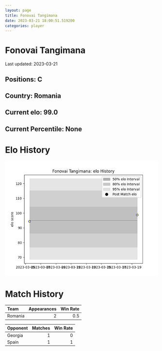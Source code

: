```yaml
---  
layout: page  
title: Fonovai Tangimana  
date: 2023-03-21 18:00:51.519200  
categories: player  
---
```

# Fonovai Tangimana


Last updated: 2023-03-21
## Positions: C

## Country: Romania

## Current elo: 99.0

## Current Percentile: None

# Elo History


![elo history](history_FonovaiTangimana.png)
# Match History


| Team    |   Appearances |   Win Rate |
|:--------|--------------:|-----------:|
| Romania |             2 |        0.5 |

| Opponent   |   Matches |   Win Rate |
|:-----------|----------:|-----------:|
| Georgia    |         1 |          0 |
| Spain      |         1 |          1 |